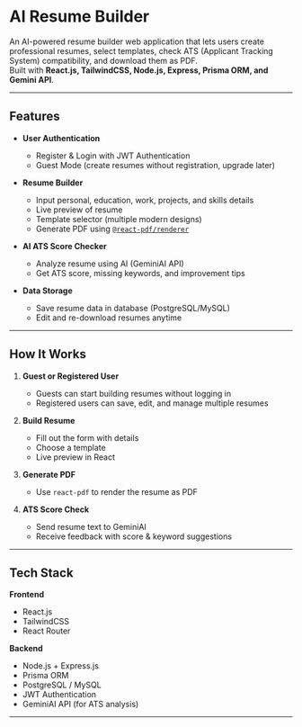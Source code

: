 #  AI Resume Builder

An AI-powered resume builder web application that lets users create professional resumes, select templates, check ATS (Applicant Tracking System) compatibility, and download them as PDF.  
Built with **React.js, TailwindCSS, Node.js, Express, Prisma ORM, and Gemini API**.

---

##  Features

- **User Authentication**
  - Register & Login with JWT Authentication
  - Guest Mode (create resumes without registration, upgrade later)
  
- **Resume Builder**
  - Input personal, education, work, projects, and skills details
  - Live preview of resume
  - Template selector (multiple modern designs)
  - Generate PDF using [`@react-pdf/renderer`](https://react-pdf.org/)

- **AI ATS Score Checker**
  - Analyze resume using AI (GeminiAI API)
  - Get ATS score, missing keywords, and improvement tips

- **Data Storage**
  - Save resume data in database (PostgreSQL/MySQL)
  - Edit and re-download resumes anytime

---

##  How It Works

1. **Guest or Registered User**  
   - Guests can start building resumes without logging in  
   - Registered users can save, edit, and manage multiple resumes  

2. **Build Resume**  
   - Fill out the form with details
   - Choose a template
   - Live preview in React

3. **Generate PDF**  
   - Use `react-pdf` to render the resume as PDF

4. **ATS Score Check**  
   - Send resume text to GeminiAI
   - Receive feedback with score & keyword suggestions

---

## Tech Stack

**Frontend**
- React.js
- TailwindCSS
- React Router

**Backend**
- Node.js + Express.js
- Prisma ORM
- PostgreSQL / MySQL
- JWT Authentication
- GeminiAI API (for ATS analysis)

---



